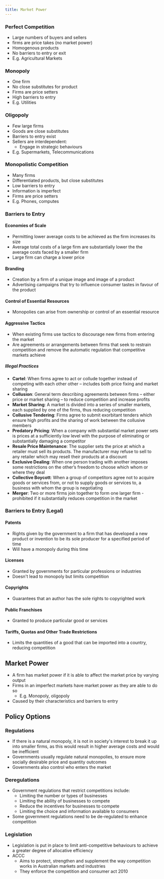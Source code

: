 ```yaml
---
title: Market Power
---
```


### Perfect Competition
- Large numbers of buyers and sellers
- firms are price takes (no market power)
- Homogenous products
- No barriers to entry or exit
- E.g. Agricultural Markets

### Monopoly
- One firm
- No close substitutes for product
- Firms are price setters
- High barriers to entry
- E.g. Utilities

### Oligopoly
- Few large firms
- Goods are close substitutes
- Barriers to entry exist
- Sellers are interdependent:
	- Engage in strategic behaviours
- E.g. Supermarkets, Telecommunications

### Monopolistic Competition
- Many firms
- Differentiated products, but close substitutes
- Low barriers to entry
- Information is imperfect
- Firms are price setters
- E.g. Phones, computes


### Barriers to Entry
#### Economies of Scale
- Permitting lower average costs to be achieved as the firm increases its size
- Average total costs of a large firm are substantially lower the the average costs faced by a smaller firm
- Large firm can charge a lower price

#### Branding
- Creation by a firm of a unique image and image of a product
- Advertising campaigns that try to influence consumer tastes in favour of the product

#### Control of Essential Resources
- Monopolies can arise from ownership or control of an essential resource

#### Aggressive Tactics
- When existing firms use tactics to discourage new firms from entering the market
- Are agreements or arrangements between firms that seek to restrain competition and remove the automatic regulation that competitive markets achieve

##### Illegal Practices
- **Cartel**: When firms agree to act or collude together instead of competing with each other other – includes both price fixing and market sharing
- **Collusion**: General term describing agreements between firms – either price or market sharing – to reduce competition and increase profits
- **Market Sharing**: A market is divided into a series of smaller markets, each supplied by one of the firms, thus reducing competition
- **Collusive Tendering**: Firms agree to submit exorbitant tenders which ensure high profits and the sharing of work between the collusive members
- **Predatory Pricing**: When a company with substantial market power sets is prices at a sufficiently low level with the purpose of eliminating or substantially damaging a competitor
- **Resale Price Maintenance**: The supplier sets the price at which a retailer must sell its products. The manufacturer may refuse to sell to any retailer which may resell their products at a discount
- **Exclusive Dealing**: When one person trading with another imposes some restrictions on the other’s freedom to choose which whom or where they deal
- **Collective Boycott**: When a group of competitors agree not to acquire goods or services from, or not to supply goods or services to, a business with whom the group is negotiating
- **Merger**: Two or more firms join together to form one larger firm - prohibited if it substantially reduces competition in the market


### Barriers to Entry (Legal)
#### Patents
- Rights given by the government to a firm that has developed a new product or invention to be its sole producer for a specified period of time
- Will have a monopoly during this time

#### Licenses
- Granted by governments for particular professions or industries
- Doesn't lead to monopoly but limits competition

#### Copyrights
- Guarantees that an author has the sole rights to copyrighted work

#### Public Franchises
- Granted to produce particular good or services

#### Tariffs, Quotas and Other Trade Restrictions
- Limits the quantities of a good that can be imported into a country, reducing competition

## Market Power
- A firm has market power if it is able to affect the market price by varying output
- Firms in an imperfect markets have market power as they are able to do so
	- E.g. Monopoly, oligopoly
- Caused by their characteristics and barriers to entry


## Policy Options
### Regulations
- If there is a natural monopoly, it is not in society's interest to break it up into smaller firms, as this would result in higher average costs and would be inefficient
- Governments usually regulate natural monopolies, to ensure more socially desirable price and quantity outcomes
- Governments also control who enters the market

### Deregulations
- Government regulations that restrict competitions include:
	- Limiting the number or types of businesses
	- Limiting the ability of businesses to compete
	- Reduce the incentives for businesses to compete
	- Limiting the choice and information available to consumers
- Some government regulations need to be de-regulated to enhance competition

### Legislation
- Legislation is put in place to limit anti-competitive behaviours to achieve a greater degree of allocative efficiency
- ACCC
	- Aims to protect, strengthen and supplement the way competition works in Australian markets and industries
	- They enforce the competition and consumer act 2010












